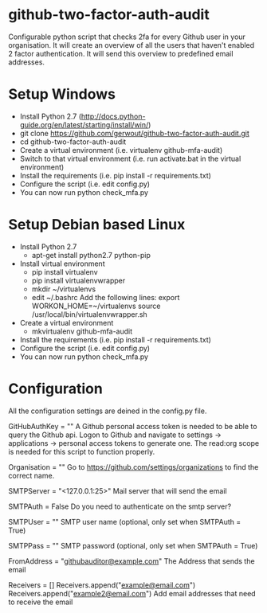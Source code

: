 github-two-factor-auth-audit
============================

Configurable python script that checks 2fa for every Github user in your organisation.
It will create an overview of all the users that haven't enabled 2 factor authentication.
It will send this overview to predefined email addresses.

Setup Windows
=============
- Install Python 2.7 (http://docs.python-guide.org/en/latest/starting/install/win/)
- git clone https://github.com/gerwout/github-two-factor-auth-audit.git
- cd github-two-factor-auth-audit
- Create a virtual environment (i.e. virtualenv github-mfa-audit)
- Switch to that virtual environment (i.e. run activate.bat in the virtual environment)
- Install the requirements (i.e. pip install -r requirements.txt)
- Configure the script (i.e. edit config.py)
- You can now run python check_mfa.py

Setup Debian based Linux
========================
- Install Python 2.7
    -   apt-get install python2.7 python-pip
- Install virtual environment
    -   pip install virtualenv
    -   pip install virtualenvwrapper
    -   mkdir ~/virtualenvs
    -   edit ~/.bashrc
    Add the following lines:
    export WORKON_HOME=~/virtualenvs
    source /usr/local/bin/virtualenvwrapper.sh
- Create a virtual environment
    - mkvirtualenv github-mfa-audit
- Install the requirements (i.e. pip install -r requirements.txt)
- Configure the script (i.e. edit config.py)
- You can now run python check_mfa.py

Configuration
=============
All the configuration settings are deined in the config.py file.

GitHubAuthKey = "<oauth token>"
A Github personal access token is needed to be able to query the Github api.
Logon to Github and navigate to settings -> applications -> personal access tokens to generate one.
The read:org scope is needed for this script to function properly.

Organisation = "<Name of the organisation>"
Go to https://github.com/settings/organizations to find the correct name.

SMTPServer = "<127.0.0.1:25>"
Mail server that will send the email

SMTPAuth = False
Do you need to authenticate on the smtp server?

SMTPUser = "<user name>"
SMTP user name (optional, only set when SMTPAuth = True)

SMTPPass = "<password>"
SMTP password (optional, only set when SMTPAuth = True)

FromAddress = "githubauditor@example.com"
The Address that sends the email

Receivers = []
Receivers.append("example@email.com")
Receivers.append("example2@email.com")
Add email addresses that need to receive the email


